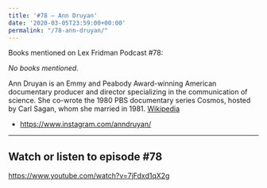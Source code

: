 ```yaml
---
title: '#78 – Ann Druyan'
date: '2020-03-05T23:59:00+00:00'
permalink: "/78-ann-druyan/"
---
```


Books mentioned on Lex Fridman Podcast #78:

*No books mentioned.*

<!--more-->

Ann Druyan is an Emmy and Peabody Award-winning American documentary producer and director specializing in the communication of science. She co-wrote the 1980 PBS documentary series Cosmos, hosted by Carl Sagan, whom she married in 1981. <a href="https://en.wikipedia.org/wiki/Ann_Druyan" target="_blank">Wikipedia</a>

- <a href="https://www.instagram.com/anndruyan/" target="_blank">https://www.instagram.com/anndruyan/</a>

- - - - - -

## Watch or listen to episode #78

<https://www.youtube.com/watch?v=7jFdxd1qX2g>